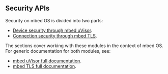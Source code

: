 ## Security APIs

Security on mbed OS is divided into two parts:

* [Device security through mbed uVisor](uvisor.md).
* [Connection security through mbed TLS](tls.md).

The sections cover working with these modules in the context of mbed OS. For generic documentation for both modules, see:

* [mbed uVisor full documentation](https://docs.mbed.com/docs/uvisor-and-uvisor-lib-documentation/en/latest/).
* [mbed TLS full documentation](https://tls.mbed.org/).
